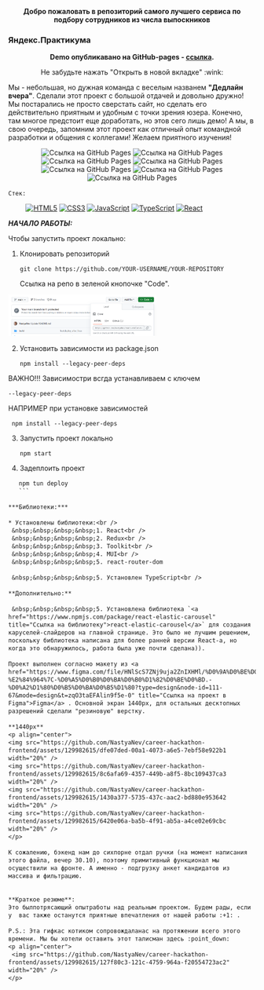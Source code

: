  <p align="center">
  <b align="center" >Добро пожаловать в репозиторий самого лучшего сервиса по подбору сотрудников из числа выпоскников <h3>Яндекс.Практикума</h3></b>
 </p>
 <p align="center">
  <b align="center" >Demo опубликавано на GitHub-pages - <a href="https://nastyanev.github.io/career-hackathon-frontend/" title="Ссылка на GitHub Pages">ссылка</a>.</b>
  <p align="center" >Не забудьте нажать "Открыть в новой вкладке" :wink: </p>
 </p>


Мы - небольшая, но дужная команда с веселым названем **"Дедлайн вчера"**. Сделали этот проект с большой отдачей и довольно дружно! Мы постарались не просто сверстать сайт, но сделать его действительно приятным и удобным с точки  зрения юзера. Конечно, там многое предстоит еще доработать, но этов сего лишь демо! А мы, в свою очередь, запомним этот проект как отличный опыт командной разработки и общения с коллегами! Желаем приятного изучения!
<p align="center">
  <img src="https://github.com/NastyaNev/career-hackathon-frontend/assets/129982615/cc9ef5b6-319d-4727-a044-0b9758b4c2b8" title="Ссылка на GitHub Pages" width="20%" />
  <img src="https://github.com/NastyaNev/career-hackathon-frontend/assets/129982615/e0b68e1a-a47c-4a2e-b293-ba81a33ef512" title="Ссылка на GitHub Pages" width="20%"/>
  <img src="https://github.com/NastyaNev/career-hackathon-frontend/assets/129982615/1f458825-481f-41d0-8e47-d38ec5579d51" title="Ссылка на GitHub Pages" width="20%"/>
  <img src="https://github.com/NastyaNev/career-hackathon-frontend/assets/129982615/0145cad3-6141-4cbd-9768-f11fefeedd3a" title="Ссылка на GitHub Pages" width="20%"/>
  <img src="https://github.com/NastyaNev/career-hackathon-frontend/assets/129982615/9d60a99f-1f78-455e-911b-e7c4612764cb" title="Ссылка на GitHub Pages" width="20%"/>
  <img src="https://github.com/NastyaNev/career-hackathon-frontend/assets/129982615/5170eede-22d2-4176-ac84-29382a8da327" title="Ссылка на GitHub Pages" width="20%"/>
  <img src="https://github.com/NastyaNev/career-hackathon-frontend/assets/129982615/e038d2db-da94-4215-b5e8-566eababf075" title="Ссылка на GitHub Pages" width="20%"/> 
</p>

`Стек:`

&nbsp;&nbsp;&nbsp;&nbsp;&nbsp;&nbsp;&nbsp;&nbsp; <a href="https://www.w3.org/TR/html5/" title="HTML5"><img src="https://img.shields.io/badge/HTML-%23000000?logo=html5&logoColor=%23FFFFFF%20&color=%23E34F26" alt="HTML5" height="30px"></a>
<a href="https://www.w3.org/TR/CSS/" title="CSS3"><img src="https://img.shields.io/badge/CSS-%23000000?logo=css3&logoColor=%23FFFFFF%20&color=%231572B6" alt="CSS3" height="30px"></a>
<a href="https://developer.mozilla.org/en-US/docs/Web/JavaScript" title="JavaScript"><img alt="JavaScript" src="https://img.shields.io/badge/JavaScript-%23000000?logo=javascript&logoColor=%23000000&color=%23F7DF1E" alt="JavaScript" height="30px"></a>
<a href="https://www.typescriptlang.org/" title="TypeScript"><img src="https://img.shields.io/badge/TypeScript-8A2BE2?logo=typescript&logoColor=%23FFFFFF%20&color=%233178C6" alt="TypeScript" height="30px"></a>
<a href="https://reactjs.org/" title="React"><img src="https://img.shields.io/badge/React-%23FFFFFF%20?logo=react&logoColor=%23000000%20&color=%2361DAFB" alt="React" height="30px"></a>

***НАЧАЛО РАБОТЫ:***

Чтобы запустить проект локально:

1. Клонировать репозиторий
   ```console
   git clone https://github.com/YOUR-USERNAME/YOUR-REPOSITORY
   ```

   Ссылка на репо в зеленой кнопочке "Code".
<img src="image.png" width="60%" />

2. Установить зависимости из package.json
   ```console
   npm install --legacy-peer-deps
   ```

  ВАЖНО!!! Зависимостри всгда устанавливаем с ключем
  ```console
  --legacy-peer-deps
  ```
  НАПРИМЕР при установке зависимостей
  ```console
   npm install --legacy-peer-deps
   ```

3. Запустить проект локально
   ```console
   npm start
   ```

4. Задеплоить проект
 ```console
    npm tun deploy
    ```     

***Библиотеки:***

* Установлены библиотеки:<br />
  &nbsp;&nbsp;&nbsp;&nbsp;1. React<br />
  &nbsp;&nbsp;&nbsp;&nbsp;2. Redux<br />
  &nbsp;&nbsp;&nbsp;&nbsp;3. Toolkit<br />
  &nbsp;&nbsp;&nbsp;&nbsp;4. MUI<br />
  &nbsp;&nbsp;&nbsp;&nbsp;5. react-router-dom

  &nbsp;&nbsp;&nbsp;&nbsp;5. Установлен TypeScript<br />

**Дополнительно:**
 
  &nbsp;&nbsp;&nbsp;&nbsp;5. Установлена библиотека `<a href="https://www.npmjs.com/package/react-elastic-carousel" title="Ссылка на библиотеку">react-elastic-carousel</a>` для создания каруселей-слайдеров на главной странице. Это было не лучшим решением, поскольку библиотека написана для более ранней версии React-а, но когда это обнаружилось, работа была уже почти сделана)).

Проект выполнен согласно макету из <a href="https://www.figma.com/file/HNlScS7ZNj9uja2ZnIXHMl/%D0%9A%D0%BE%D0%BC%D0%B0%D0%BD%D0%B4%D0%B0-%E2%84%964%7C-%D0%A5%D0%B0%D0%BA%D0%B0%D1%82%D0%BE%D0%BD.-%D0%A2%D1%80%D0%B5%D0%BA%D0%B5%D1%80?type=design&node-id=111-67&mode=design&t=zqO3taEFAlin9f5e-0" title="Ссылка на проект в Figma">Figma</a> . Основной экран 1440px, для остальных десктопных разрешений сделали "резиновую" верстку.

**1440px**
<p align="center">
 <img src="https://github.com/NastyaNev/career-hackathon-frontend/assets/129982615/dfe07ded-00a1-4073-a6e5-7ebf58e922b1 width="20%" />
 <img src="https://github.com/NastyaNev/career-hackathon-frontend/assets/129982615/8c6afa69-4357-449b-a8f5-8bc109437ca3 width="20%" />
 <img src="https://github.com/NastyaNev/career-hackathon-frontend/assets/129982615/1430a377-5735-437c-aac2-bd880e953642 width="20%" />
 <img src="https://github.com/NastyaNev/career-hackathon-frontend/assets/129982615/6420e06a-ba5b-4f91-ab5a-a4ce02e69cbc width="20%" />
</p>

К сожалению, бэкенд нам до сихпорне отдал ручки (на момент написания этого файла, вечер 30.10), поэтому примитивный функционал мы осуществили на фронте. А именно - подгрузку анкет кандидатов из массива и фильтрацию.


**Краткое резюме**:
Это былпотрясающий опытработы над реальным проектом. Будем рады, если у  вас также останутся приятные впечатления от нашей работы :+1: .

P.S.: Эта гифкас котиком сопровождаланас на протяжении всего этого времени. Мы бы хотели оставить этот талисман здесь :point_down:
<p align="center">
  <img src="https://github.com/NastyaNev/career-hackathon-frontend/assets/129982615/127f80c3-121c-4759-964a-f20554723ac2" width="20%" />
</p>




  
  

